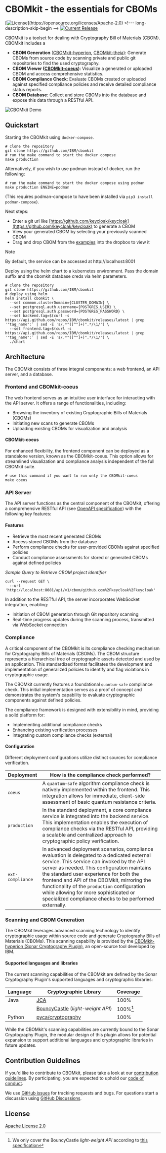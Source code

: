 # CBOMkit - the essentials for CBOMs

[![License](https://img.shields.io/github/license/IBM/cbomkit.svg?)](https://opensource.org/licenses/Apache-2.0) <!--- long-description-skip-begin -->
[![Current Release](https://img.shields.io/github/release/IBM/cbomkit.svg?logo=IBM)](https://github.com/IBM/cbomkit/releases)

CBOMkit is a toolset for dealing with Cryptography Bill of Materials (CBOM). CBOMkit includes a
- **CBOM Generation** ([CBOMkit-hyperion](https://github.com/IBM/sonar-cryptography), [CBOMkit-theia](https://github.com/IBM/cbomkit-theia)): Generate CBOMs from source code by scanning private and public git repositories to find the used cryptography.
- **CBOM Viewer ([CBOMkit-coeus](https://github.com/IBM/cbomkit?tab=readme-ov-file#cbomkit-coeus))**: Visualize a generated or uploaded CBOM and access comprehensive statistics.
- **CBOM Compliance Check**: Evaluate CBOMs created or uploaded against specified compliance policies and receive detailed compliance status reports.
- **CBOM Database**: Collect and store CBOMs into the database and expose this data through a RESTful API.


![CBOMkit Demo](.github/img/cbomkit.gif)

## Quickstart

Starting the CBOMkit using `docker-compose`.
```shell
# clone the repository 
git clone https://github.com/IBM/cbomkit
# run the make command to start the docker compose 
make production
```

Alternatively, if you wish to use podman instead of docker, run the following:
```
# run the make command to start the docker compose using podman
make production ENGINE=podman
```

(This requires podman-compose to have been installed via `pip3 install podman-compose`).

Next steps:
- Enter a git url like [https://github.com/keycloak/keycloak](https://github.com/keycloak/keycloak) to generate a CBOM
- View your generated CBOM by selecting your previously scanned CBOM
- Drag and drop CBOM from the [examples](example) into the dropbox to view it

> [!NOTE]
> By default, the service can be accessed at http://localhost:8001

Deploy using the helm chart to a kubernetes environment. Pass the domain suffix and the cbomkit database creds via helm parameters.
```shell
# clone the repository 
git clone https://github.com/IBM/cbomkit
# deploy using helm
helm install cbomkit \
  --set common.clusterDomain={CLUSTER_DOMAIN} \
  --set postgresql.auth.username={POSTGRES_USER} \
  --set postgresql.auth.password={POSTGRES_PASSWORD} \
  --set backend.tag=$(curl -s https://api.github.com/repos/IBM/cbomkit/releases/latest | grep '"tag_name":' | sed -E 's/.*"([^"]+)".*/\1/') \
  --set frontend.tag=$(curl -s https://api.github.com/repos/IBM/cbomkit/releases/latest | grep '"tag_name":' | sed -E 's/.*"([^"]+)".*/\1/') \
  ./chart
```

## Architecture

The CBOMkit consists of three integral components: a web frontend, an API server, and a database.

### Frontend and CBOMkit-coeus

The web frontend serves as an intuitive user interface for interacting with the API server. It offers a range of functionalities, including:
 - Browsing the inventory of existing Cryptographic Bills of Materials (CBOMs)
 - Initiating new scans to generate CBOMs 
 - Uploading existing CBOMs for visualization and analysis

#### CBOMkit-coeus

For enhanced flexibility, the frontend component can be deployed as a standalone version, known as the CBOMkit-coeus. 
This option allows for streamlined visualization and compliance analysis independent of the full CBOMkit suite.

```shell
# use this command if you want to run only the CBOMkit-coeus
make coeus
```

### API Server

The API server functions as the central component of the CBOMkit, offering a comprehensive RESTful API 
(see [OpenAPI specification](openapi.yaml)) with the following key features:

#### Features
- Retrieve the most recent generated CBOMs
- Access stored CBOMs from the database
- Perform compliance checks for user-provided CBOMs against specified policies 
- Conduct compliance assessments for stored or generated CBOMs against defined policies

*Sample Query to Retrieve CBOM project identifier*
```shell
curl --request GET \
  --url 'http://localhost:8081/api/v1/cbom/github.com%2Fkeycloak%2Fkeycloak'
```

In addition to the RESTful API, the server incorporates WebSocket integration, enabling:
 - Initiation of CBOM generation through Git repository scanning 
 - Real-time progress updates during the scanning process, transmitted via WebSocket connection

### Compliance

A critical component of the CBOMkit is its compliance checking mechanism for Cryptography Bills of Materials (CBOMs). 
The CBOM structure represents a hierarchical tree of cryptographic assets detected and used by an application. 
This standardized format facilitates the development and implementation of generalized policies 
to identify and flag violations in cryptographic usage.

The CBOMkit currently features a foundational `quantum-safe` compliance check. 
This initial implementation serves as a proof of concept and demonstrates the system's capability to evaluate
cryptographic components against defined policies.

The compliance framework is designed with extensibility in mind, providing a solid platform for:
 - Implementing additional compliance checks 
 - Enhancing existing verification processes 
 - Integrating custom compliance checks (external)

#### Configuration

Different deployment configurations utilize distinct sources for compliance verification.

| Deployment       | How is the compliance check performed?                                                                                                                                                                                                                                                                                                                                                                                               |
|------------------|--------------------------------------------------------------------------------------------------------------------------------------------------------------------------------------------------------------------------------------------------------------------------------------------------------------------------------------------------------------------------------------------------------------------------------------|
| `coeus`          | A `quantum-safe` algorithm compliance check is natively implemented within the frontend. This integration allows for immediate, client-side assessment of basic quantum resistance criteria.                                                                                                                                                                                                                                         |
| `production`     | In the standard deployment, a core compliance service is integrated into the backend service. This implementation enables the execution of compliance checks via the RESTful API, providing a scalable and centralized approach to cryptographic policy verification.                                                                                                                                                                |
| `ext-compliance` | In advanced deployment scenarios, compliance evaluation is delegated to a dedicated external service. This service can invoked by the API server as needed. This configuration maintains the standard user experience for both the frontend and API of the CBOMkit, mirroring the functionality of the `production` configuration while allowing for more sophisticated or specialized compliance checks to be performed externally. |

### Scanning and CBOM Generation

The CBOMkit leverages advanced scanning technology to identify cryptographic usage within source code and generate 
Cryptography Bills of Materials (CBOMs). This scanning capability is provided by the 
[CBOMkit-hyperion (Sonar Cryptography Plugin)](https://github.com/IBM/sonar-cryptography), an open-source tool developed by IBM.

#### Supported languages and libraries

The current scanning capabilities of the CBOMkit are defined by the Sonar Cryptography Plugin's supported languages 
and cryptographic libraries:

| Language | Cryptographic Library                                                                         | Coverage | 
|----------|-----------------------------------------------------------------------------------------------|----------|
| Java     | [JCA](https://docs.oracle.com/javase/8/docs/technotes/guides/security/crypto/CryptoSpec.html) | 100%     |
|          | [BouncyCastle](https://github.com/bcgit/bc-java) (*light-weight API*)                         | 100%[^1] |
| Python   | [pyca/cryptography](https://cryptography.io/en/latest/)                                       | 100%     |

[^1]: We only cover the BouncyCastle *light-weight API* according to [this specification](https://javadoc.io/static/org.bouncycastle/bctls-jdk14/1.75/specifications.html)

While the CBOMkit's scanning capabilities are currently bound to the Sonar Cryptography Plugin, the modular 
design of this plugin allows for potential expansion to support additional languages and cryptographic libraries in 
future updates.

## Contribution Guidelines

If you'd like to contribute to CBOMkit, please take a look at our
[contribution guidelines](CONTRIBUTING.md). By participating, you are expected to uphold our [code of conduct](CODE_OF_CONDUCT.md).

We use [GitHub issues](https://github.com/IBM/cbomkit/issues) for tracking requests and bugs. For questions
start a discussion using [GitHub Discussions](https://github.com/IBM/cbomkit/discussions).

## License

[Apache License 2.0](LICENSE.txt)
